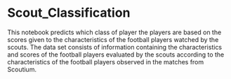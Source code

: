 # Scout_Classification

This notebook predicts which class of player the players are based on the scores 
given to the characteristics of the football players watched by the scouts. 
The data set consists of information containing the characteristics and scores 
of the football players evaluated by the scouts according to the characteristics 
of the football players observed in the matches from Scoutium.
